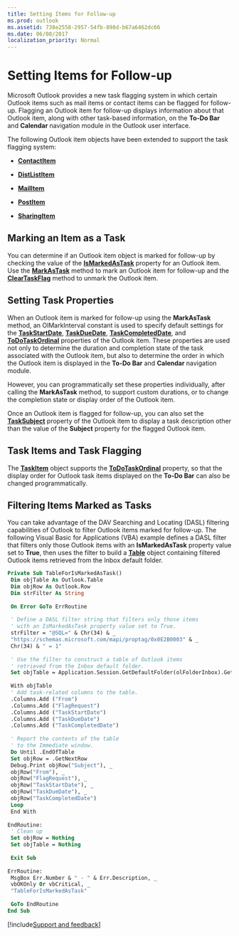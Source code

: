```yaml
---
title: Setting Items for Follow-up
ms.prod: outlook
ms.assetid: 738e2558-2957-54fb-898d-b67a6462dc66
ms.date: 06/08/2017
localization_priority: Normal
---
```



# Setting Items for Follow-up

Microsoft Outlook provides a new task flagging system in which certain Outlook items such as mail items or contact items can be flagged for follow-up. Flagging an Outlook item for follow-up displays information about that Outlook item, along with other task-based information, on the  **To-Do Bar** and **Calendar** navigation module in the Outlook user interface.

The following Outlook item objects have been extended to support the task flagging system:

-  **[ContactItem](../../../api/Outlook.ContactItem.md)**
    
-  **[DistListItem](../../../api/Outlook.DistListItem.md)**
    
-  **[MailItem](../../../api/Outlook.MailItem.md)**
    
-  **[PostItem](../../../api/Outlook.PostItem.md)**
    
-  **[SharingItem](../../../api/Outlook.SharingItem.md)**
    

## Marking an Item as a Task

You can determine if an Outlook item object is marked for follow-up by checking the value of the  **[IsMarkedAsTask](../../../api/Outlook.MailItem.IsMarkedAsTask.md)** property for an Outlook item. Use the **[MarkAsTask](../../../api/Outlook.MailItem.MarkAsTask.md)** method to mark an Outlook item for follow-up and the **[ClearTaskFlag](../../../api/Outlook.MailItem.ClearTaskFlag.md)** method to unmark the Outlook item.


## Setting Task Properties

When an Outlook item is marked for follow-up using the  **MarkAsTask** method, an OlMarkInterval constant is used to specify default settings for the **[TaskStartDate](../../../api/Outlook.MailItem.TaskStartDate.md)**,  **[TaskDueDate](../../../api/Outlook.MailItem.TaskDueDate.md)**,  **[TaskCompletedDate](../../../api/Outlook.MailItem.TaskCompletedDate.md)**, and  **[ToDoTaskOrdinal](../../../api/Outlook.MailItem.ToDoTaskOrdinal.md)** properties of the Outlook item. These properties are used not only to determine the duration and completion state of the task associated with the Outlook item, but also to determine the order in which the Outlook item is displayed in the **To-Do Bar** and **Calendar** navigation module.

However, you can programmatically set these properties individually, after calling the  **MarkAsTask** method, to support custom durations, or to change the completion state or display order of the Outlook item.

Once an Outlook item is flagged for follow-up, you can also set the  **[TaskSubject](../../../api/Outlook.MailItem.TaskSubject.md)** property of the Outlook item to display a task description other than the value of the **Subject** property for the flagged Outlook item.


## Task Items and Task Flagging

The  **[TaskItem](../../../api/Outlook.TaskItem.md)** object supports the **[ToDoTaskOrdinal](../../../api/Outlook.TaskItem.ToDoTaskOrdinal.md)** property, so that the display order for Outlook task items displayed on the **To-Do Bar** can also be changed programmatically.


## Filtering Items Marked as Tasks

You can take advantage of the DAV Searching and Locating (DASL) filtering capabilities of Outlook to filter Outlook items marked for follow-up. The following Visual Basic for Applications (VBA) example defines a DASL filter that filters only those Outlook items with an  **IsMarkedAsTask** property value set to **True**, then uses the filter to build a  **[Table](../../../api/Outlook.Table.md)** object containing filtered Outlook items retrieved from the Inbox default folder.


```vb
Private Sub TableForIsMarkedAsTask() 
 Dim objTable As Outlook.Table 
 Dim objRow As Outlook.Row 
 Dim strFilter As String 
 
 On Error GoTo ErrRoutine 
 
 ' Define a DASL filter string that filters only those items 
 ' with an IsMarkedAsTask property value set to True. 
 strFilter = "@SQL=" & Chr(34) & _ 
 "https://schemas.microsoft.com/mapi/proptag/0x0E2B0003" & _ 
 Chr(34) & " = 1" 
 
 ' Use the filter to construct a table of Outlook items 
 ' retrieved from the Inbox default folder. 
 Set objTable = Application.Session.GetDefaultFolder(olFolderInbox).GetTable(strFilter) 
 
 With objTable 
 ' Add task-related columns to the table. 
 .Columns.Add ("From") 
 .Columns.Add ("FlagRequest") 
 .Columns.Add ("TaskStartDate") 
 .Columns.Add ("TaskDueDate") 
 .Columns.Add ("TaskCompletedDate") 
 
 ' Report the contents of the table 
 ' to the Immediate window. 
 Do Until .EndOfTable 
 Set objRow = .GetNextRow 
 Debug.Print objRow("Subject"), _ 
 objRow("From"), _ 
 objRow("FlagRequest"), _ 
 objRow("TaskStartDate"), _ 
 objRow("TaskDueDate"), _ 
 objRow("TaskCompletedDate") 
 Loop 
 End With 
 
EndRoutine: 
 ' Clean up 
 Set objRow = Nothing 
 Set objTable = Nothing 
 
 Exit Sub 
 
ErrRoutine: 
 MsgBox Err.Number & " - " & Err.Description, _ 
 vbOKOnly Or vbCritical, _ 
 "TableForIsMarkedAsTask" 
 
 GoTo EndRoutine 
End Sub
```

[!include[Support and feedback](~/includes/feedback-boilerplate.md)]
